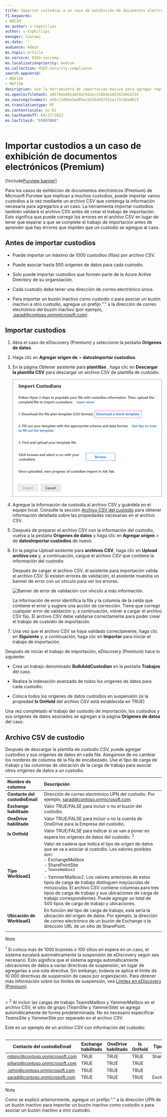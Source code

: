 ```yaml
---
title: Importar custodios a un caso de exhibición de documentos electrónicos (Premium)
f1.keywords:
- NOCSH
ms.author: v-tophillips
author: v-tophillips
manager: laurawi
ms.date: ''
audience: Admin
ms.topic: article
ms.service: O365-seccomp
ms.localizationpriority: medium
ms.collection: M365-security-compliance
search.appverid:
- MOE150
- MET150
description: Use la herramienta de importación masiva para agregar rápidamente varios custodios y sus orígenes de datos asociados a un caso en Microsoft Purview eDiscovery (Premium).
ms.openlocfilehash: a9274ebd01a034af82eec510b4e16534150e2216
ms.sourcegitcommit: e50c13d9be3ed05ecb156d497551acf2c9da9015
ms.translationtype: MT
ms.contentlocale: es-ES
ms.lasthandoff: 04/27/2022
ms.locfileid: "65097808"
---
```

# <a name="import-custodians-to-an-ediscovery-premium-case"></a>Importar custodios a un caso de exhibición de documentos electrónicos (Premium)

[!include[Purview banner](../includes/purview-rebrand-banner.md)]

Para los casos de exhibición de documentos electrónicos (Premium) de Microsoft Purview que implican a muchos custodios, puede importar varios custodios a la vez mediante un archivo CSV que contenga la información necesaria para agregarlos a un caso. La herramienta importar custodios también validará el archivo CSV antes de crear el trabajo de importación. Esto significa que puede corregir los errores en el archivo CSV en lugar de tener que esperar a que se complete el trabajo de importación antes de aprender que hay errores que impiden que un custodio se agregue al caso.

## <a name="before-you-import-custodians"></a>Antes de importar custodios

- Puede importar un máximo de 1000 custodios (filas) por archivo CSV.

- Puede asociar hasta 500 orígenes de datos para cada custodio.  

- Solo puede importar custodios que formen parte de la Azure Active Directory de su organización.

- Cada custodio debe tener una dirección de correo electrónico única.

- Para importar un buzón inactivo como custodio o para asociar un buzón inactivo a otro custodio, agregue un prefijo "." a la dirección de correo electrónico del buzón inactivo (por ejemplo, .sarad@contoso.onmmicrosoft.com).

## <a name="import-custodians"></a>Importar custodios

1. Abra el caso de eDiscovery (Premium) y seleccione la pestaña **Orígenes de datos**.

2. Haga clic en **Agregar origen de** >  **datosImportar custodios**.

3. En la página Obtener asistente para **plantillas** , haga clic en **Descargar la plantilla CSV** para descargar un archivo CSV de plantilla de custodio.

   ![Descargue una plantilla CSV desde la página desplegable Importar custodios.](../media/ImportCustodians1.png)

4. Agregue la información de custodia al archivo CSV y guárdela en el equipo local. Consulte la sección [Archivo CSV del custodio](#custodian-csv-file) para obtener información detallada sobre las propiedades necesarias en el archivo CSV.

5. Después de preparar el archivo CSV con la información del custodio, vuelva a la pestaña **Orígenes de datos** y haga clic en **Agregar origen** >  de **datosImportar custodios** de nuevo.

6. En la página Upload asistente para **archivos CSV**, haga clic en **Upload archivo csv** y, a continuación, cargue el archivo CSV que contiene la información del custodio.

   Después de cargar el archivo CSV, el asistente para importación valida el archivo CSV. Si existen errores de validación, el asistente muestra un banner de error con un vínculo para ver los errores.

   ![Banner de error de validación con vínculo a más información.](../media/ImportCustodians2.png)

   La información de error identifica la fila y la columna de la celda que contiene el error y sugiere una acción de corrección. Tiene que corregir cualquier error de validación y, a continuación, volver a cargar el archivo CSV fijo. El archivo CSV debe validarse correctamente para poder crear el trabajo de custodio de importación.

7. Una vez que el archivo CSV se haya validado correctamente, haga clic en **Siguiente** y, a continuación, haga clic en **Importar** para iniciar el trabajo de importación.

Después de iniciar el trabajo de importación, eDiscovery (Premium) hace lo siguiente:

- Crea un trabajo denominado **BulkAddCustodian** en la pestaña **Trabajos** del caso.

- Realiza la indexación avanzada de todos los orígenes de datos para cada custodio.

- Coloca todos los orígenes de datos custodios en suspensión (si la propiedad **Is OnHold** del archivo CSV está establecida en TRUE)

Una vez completado el trabajo del custodio de importación, los custodios y sus orígenes de datos asociados se agregan a la página **Orígenes de datos** del caso.

## <a name="custodian-csv-file"></a>Archivo CSV de custodio

Después de descargar la plantilla de custodio CSV, puede agregar custodios y sus orígenes de datos en cada fila. Asegúrese de no cambiar los nombres de columna de la fila de encabezado. Use el tipo de carga de trabajo y las columnas de ubicación de la carga de trabajo para asociar otros orígenes de datos a un custodio.

| Nombre de columna|Descripción|
|:------- |:------------------------------------------------------------|
|**Contacto del custodioEmail**     |Dirección de correo electrónico UPN del custodio. Por ejemplo, sarad@contoso.onmicrosoft.com.           |
|**Exchange habilitado** | Valor TRUE/FALSE para incluir o no el buzón del custodio.      |
|**OneDrive habilitado** | Valor TRUE/FALSE para incluir o no la cuenta de OneDrive para la Empresa del custodio. |
|**Is OnHold**        | Valor TRUE/FALSE para indicar si se van a poner en espera los orígenes de datos del custodio. <sup>1</sup>     |
|**Tipo Workload1**         |Valor de cadena que indica el tipo de origen de datos que se va a asociar al custodio. Los valores posibles son: <br/>- ExchangeMailbox<br/> - SharePointSite<br/>- <sup>TeamsMailbox2</sup><br/>- YammerMailbox2.<sup></sup> Los valores anteriores de estos tipos de carga de trabajo distinguen mayúsculas de minúsculas. El archivo CSV contiene columnas para tres tipos de carga de trabajo y sus ubicaciones de carga de trabajo correspondientes. Puede agregar un total de 500 tipos de carga de trabajo y ubicaciones.|
|**Ubicación de Workload1**     | En función del tipo de carga de trabajo, esta sería la ubicación del origen de datos. Por ejemplo, la dirección de correo electrónico de un buzón de Exchange o la dirección URL de un sitio de SharePoint. |
|||

> [!NOTE]
> <sup>1</sup> Si coloca más de 1000 buzones o 100 sitios en espera en un caso, el sistema escalará automáticamente la suspensión de eDiscovery según sea necesario. Esto significa que el sistema agrega automáticamente ubicaciones de datos a varias directivas de suspensión, en lugar de agregarlas a una sola directiva. Sin embargo, todavía se aplica el límite de 10 000 directivas de suspensión de casos por organización. Para obtener más información sobre los límites de suspensión, vea [Límites en eDiscovery (Premium)](limits-ediscovery20.md#hold-limits).
<br>
> <sup>2</sup> Al incluir las cargas de trabajo TeamsMailbox y YammerMailbox en el archivo CSV, el sitio de grupo (TeamSite y YammerSite) se agrega automáticamente de forma predeterminada. No es necesario especificar TeamsSite y YammerSite por separado en el archivo CSV.

Este es un ejemplo de un archivo CSV con información del custodio:<br/><br/>

|Contacto del custodioEmail      | Exchange habilitado | OneDrive habilitado | Is OnHold | Tipo Workload1 | Ubicación de Workload1             |
| ----------------- | ---------------- | ---------------- | --------- | -------------- | ------------------------------ |
|robinc@contoso.onmicrosoft.com | TRUE             | TRUE             | TRUE      | SharePointSite | https://contoso.sharepoint.com |
|pillarp@contoso.onmicrosoft.com | TRUE             | TRUE             | TRUE      | |  |
|.johnj@contoso.onmicrosoft.com|TRUE|TRUE|TRUE||
|sarad@contoso.onmicrosoft.com|TRUE|TRUE|TRUE|ExchangeMailbox|.saradavis@contoso.onmicrosoft.com
||||||

> [!NOTE]
> Como se explicó anteriormente, agregue un prefijo "." a la dirección UPN de un buzón inactivo para importar un buzón inactivo como custodio o para asociar un buzón inactivo a otro custodio.
